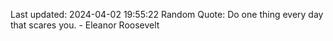 Last updated: 2024-04-02 19:55:22
Random Quote: Do one thing every day that scares you. - Eleanor Roosevelt